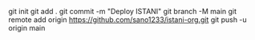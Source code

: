 git init
git add .
git commit -m "Deploy ISTANI"
git branch -M main
git remote add origin https://github.com/sano1233/istani-org.git
git push -u origin main